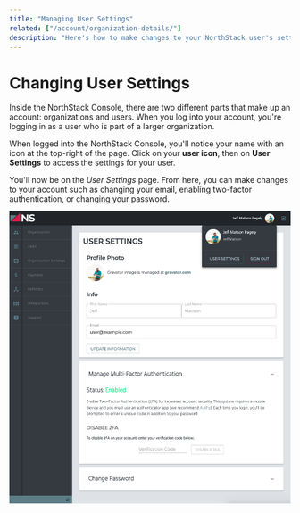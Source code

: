 ```yaml
---
title: "Managing User Settings"
related: ["/account/organization-details/"]
description: "Here's how to make changes to your NorthStack user's settings."
---
```


# Changing User Settings

Inside the NorthStack Console, there are two different parts that make up an account: organizations and users. When you log into your account, you're logging in as a user who is part of a larger organization.

When logged into the NorthStack Console, you'll notice your name with an icon at the top-right of the page. Click on your **user icon**, then on **User Settings** to access the settings for your user.

You'll now be on the *User Settings* page. From here, you can make changes to your account such as changing your email, enabling two-factor authentication, or changing your password.

![Changing User Settings](../../../src/images/change-user-settings.png)
